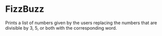 # FizzBuzz
Prints a list of numbers given by the users replacing the numbers that are divisible by 3, 5, or both with the corresponding word. 
